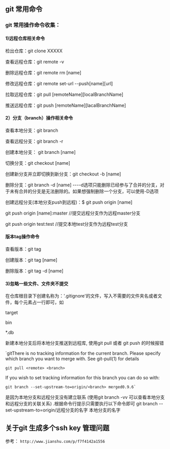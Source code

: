 ## git 常用命令
### git 常用操作命令收集：

#### 1)远程仓库相关命令
检出仓库：git clone XXXXX

查看远程仓库：git remote -v

删除远程仓库：git remote rm [name]

修改远程仓库：git remote set-url --push[name][url]

拉取远程仓库：git pull [remoteName][localBranchName]

推送远程仓库：git push [remoteName][lacalBranchName]

#### 2）分支（branch）操作相关命令

查看本地分支：git branch

查看远程分支：git branch -r

创建本地分支： git branch [name]

切换分支：git checkout [name]

创建新分支并立即切换到新分支：git checkout -b [name]

删除分支：git branch -d [name]  ----d选项只能删除已经参与了合并的分支，对于未有合并的分支是无法删除的。如果想强制删除一个分支，可以使用-D选项

创建远程分支(本地分支push到远程)：$ git push origin [name]

git push origin [name]:master //提交远程分支作为远程master分支

git push origin test:test //提交本地test分支作为远程test分支


#### 版本tag操作命令

查看版本：git tag

创建版本：git tag [name]

删除版本：git tag -d [name]

#### 3)忽略一些文件、文件夹不提交

在仓库根目录下创建名称为：'.gitignore'的文件，写入不需要的文件夹名或者文件，每个元素占一行即可，如

target

bin

*.db


新建本地分支后将本地分支推送到远程库, 使用git pull 或者 git push 的时候报错

`gitThere is no tracking information for the current branch.
Please specify which branch you want to merge with.
See git-pull(1) for details

    git pull <remote> <branch>

If you wish to set tracking information for this branch you can do so with:

    git branch --set-upstream-to=origin/<branch> merged0.9.6`

是因为本地分支和远程分支没有建立联系  (使用git branch -vv  可以查看本地分支和远程分支的关联关系)  .根据命令行提示只需要执行以下命令即可
git branch --set-upstream-to=origin/远程分支的名字 本地分支的名字  

 

## 关于git 生成多个ssh key 管理问题

参考：
`http://www.jianshu.com/p/f7f4142a1556`






